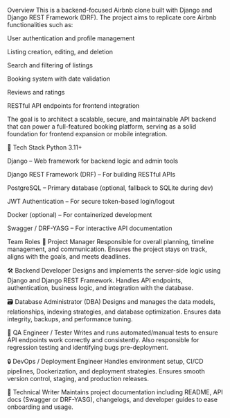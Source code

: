 Overview
This is a backend-focused Airbnb clone built with Django and Django REST Framework (DRF). The project aims to replicate core Airbnb functionalities such as:

User authentication and profile management

Listing creation, editing, and deletion

Search and filtering of listings

Booking system with date validation

Reviews and ratings

RESTful API endpoints for frontend integration

The goal is to architect a scalable, secure, and maintainable API backend that can power a full-featured booking platform, serving as a solid foundation for frontend expansion or mobile integration.

🚀 Tech Stack
Python 3.11+

Django – Web framework for backend logic and admin tools

Django REST Framework (DRF) – For building RESTful APIs

PostgreSQL – Primary database (optional, fallback to SQLite during dev)

JWT Authentication – For secure token-based login/logout

Docker (optional) – For containerized development

Swagger / DRF-YASG – For interactive API documentation

Team Roles
🧠 Project Manager
Responsible for overall planning, timeline management, and communication. Ensures the project stays on track, aligns with the goals, and meets deadlines.

🛠️ Backend Developer
Designs and implements the server-side logic using Django and Django REST Framework. Handles API endpoints, authentication, business logic, and integration with the database.

🗃️ Database Administrator (DBA)
Designs and manages the data models, relationships, indexing strategies, and database optimization. Ensures data integrity, backups, and performance tuning.

🧪 QA Engineer / Tester
Writes and runs automated/manual tests to ensure API endpoints work correctly and consistently. Also responsible for regression testing and identifying bugs pre-deployment.

🔒 DevOps / Deployment Engineer
Handles environment setup, CI/CD pipelines, Dockerization, and deployment strategies. Ensures smooth version control, staging, and production releases.

📄 Technical Writer
Maintains project documentation including README, API docs (Swagger or DRF-YASG), changelogs, and developer guides to ease onboarding and usage.
